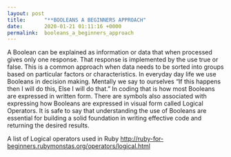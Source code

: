 ```yaml
---
layout: post
title:      "**BOOLEANS A BEGINNERS APPROACH"
date:       2020-01-21 01:11:16 +0000
permalink:  booleans_a_beginners_approach
---
```




A Boolean can be explained as information or data that when processed gives only one response. That response is implemented by the use true or false. This is a common approach when data needs to be sorted into groups based on particular factors or characteristics. In everyday day life we use Booleans in decision making. Mentally we say to ourselves “If this happens then I will do this, Else I will do that.” In coding that is how most Booleans are expressed in written form. There are symbols also associated with expressing how Booleans are expressed in visual form called Logical Operators. It is safe to say that understanding the use of Booleans are essential for building a solid foundation in writing effective code and returning the desired results. 

A list of Logical operators used in Ruby 
[http://ruby-for-beginners.rubymonstas.org/operators/logical.html ](http://)

